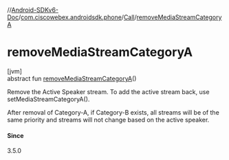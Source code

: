 //[Android-SDKv6-Doc](../../../index.md)/[com.ciscowebex.androidsdk.phone](../index.md)/[Call](index.md)/[removeMediaStreamCategoryA](remove-media-stream-category-a.md)

# removeMediaStreamCategoryA

[jvm]\
abstract fun [removeMediaStreamCategoryA](remove-media-stream-category-a.md)()

Remove the Active Speaker stream. To add the active stream back, use setMediaStreamCategoryA().

After removal of Category-A, if Category-B exists, all streams will be of the same priority and streams will not change based on the active speaker.

#### Since

3.5.0
